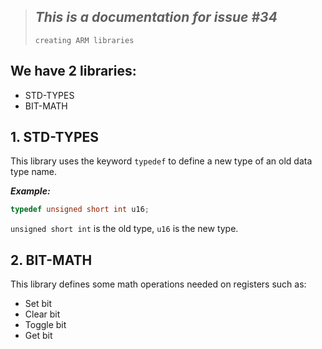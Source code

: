 > ## ***This is a documentation for issue #34***  
> `creating ARM libraries`  

## We have 2 libraries:
- STD-TYPES
- BIT-MATH  

## 1. STD-TYPES
This library uses the keyword `typedef` to define a new type of an old data type name.  

***Example:*** 
```C 
typedef unsigned short int u16;
```
`unsigned short int` is the old type, `u16` is the new type.

## 2. BIT-MATH
This library defines some math operations needed on registers such as:
- Set bit
- Clear bit
- Toggle bit
- Get bit